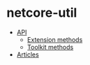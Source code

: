 # netcore-util

- [API](api)
  - [Extension methods](api/SearchAThing.UtiliExt.html)
  - [Toolkit methods](api/SearchAThing.UtilToolkit.html)
- [Articles](articles/intro.md)